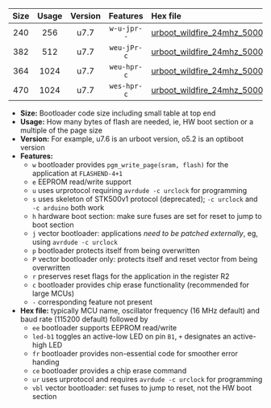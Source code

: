 |Size|Usage|Version|Features|Hex file|
|:-:|:-:|:-:|:-:|:--|
|240|256|u7.7|`w-u-jpr--`|[urboot_wildfire_24mhz_500000bps_led+b5_ur_vbl.hex](https://raw.githubusercontent.com/stefanrueger/urboot.hex/main/boards/wildfire/fcpu_24mhz/500000_bps/urboot_wildfire_24mhz_500000bps_led+b5_ur_vbl.hex)|
|382|512|u7.7|`weu-jPr-c`|[urboot_wildfire_24mhz_500000bps_ee_led+b5_fr_ce_ur_vbl.hex](https://raw.githubusercontent.com/stefanrueger/urboot.hex/main/boards/wildfire/fcpu_24mhz/500000_bps/urboot_wildfire_24mhz_500000bps_ee_led+b5_fr_ce_ur_vbl.hex)|
|364|1024|u7.7|`weu-hpr-c`|[urboot_wildfire_24mhz_500000bps_ee_led+b5_fr_ce_ur.hex](https://raw.githubusercontent.com/stefanrueger/urboot.hex/main/boards/wildfire/fcpu_24mhz/500000_bps/urboot_wildfire_24mhz_500000bps_ee_led+b5_fr_ce_ur.hex)|
|470|1024|u7.7|`wes-hpr-c`|[urboot_wildfire_24mhz_500000bps_ee_led+b5_fr_ce.hex](https://raw.githubusercontent.com/stefanrueger/urboot.hex/main/boards/wildfire/fcpu_24mhz/500000_bps/urboot_wildfire_24mhz_500000bps_ee_led+b5_fr_ce.hex)|

- **Size:** Bootloader code size including small table at top end
- **Usage:** How many bytes of flash are needed, ie, HW boot section or a multiple of the page size
- **Version:** For example, u7.6 is an urboot version, o5.2 is an optiboot version
- **Features:**
  + `w` bootloader provides `pgm_write_page(sram, flash)` for the application at `FLASHEND-4+1`
  + `e` EEPROM read/write support
  + `u` uses urprotocol requiring `avrdude -c urclock` for programming
  + `s` uses skeleton of STK500v1 protocol (deprecated); `-c urclock` and `-c arduino` both work
  + `h` hardware boot section: make sure fuses are set for reset to jump to boot section
  + `j` vector bootloader: applications *need to be patched externally*, eg, using `avrdude -c urclock`
  + `p` bootloader protects itself from being overwritten
  + `P` vector bootloader only: protects itself and reset vector from being overwritten
  + `r` preserves reset flags for the application in the register R2
  + `c` bootloader provides chip erase functionality (recommended for large MCUs)
  + `-` corresponding feature not present
- **Hex file:** typically MCU name, oscillator frequency (16 MHz default) and baud rate (115200 default) followed by
  + `ee` bootloader supports EEPROM read/write
  + `led-b1` toggles an active-low LED on pin `B1`, `+` designates an active-high LED
  + `fr` bootloader provides non-essential code for smoother error handing
  + `ce` bootloader provides a chip erase command
  + `ur` uses urprotocol and requires `avrdude -c urclock` for programming
  + `vbl` vector bootloader: set fuses to jump to reset, not the HW boot section
